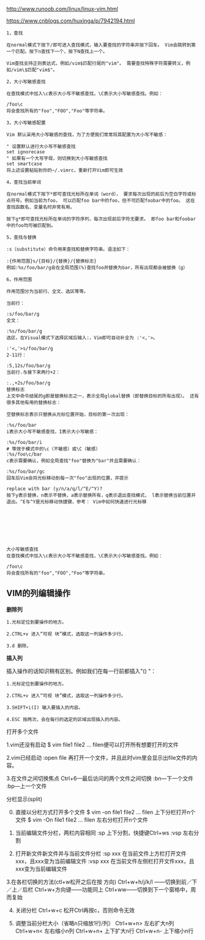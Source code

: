 http://www.runoob.com/linux/linux-vim.html



https://www.cnblogs.com/huxinga/p/7942194.html

	1，查找
	
	在normal模式下按下/即可进入查找模式，输入要查找的字符串并按下回车。 Vim会跳转到第一个匹配。按下n查找下一个，按下N查找上一个。
	
	Vim查找支持正则表达式，例如/vim$匹配行尾的"vim"。 需要查找特殊字符需要转义，例如/vim\$匹配"vim$"。
	
	2，大小写敏感查找
	
	在查找模式中加入\c表示大小写不敏感查找，\C表示大小写敏感查找。例如：
	
	/foo\c
	将会查找所有的"foo","FOO","Foo"等字符串。
	
	3，大小写敏感配置
	
	Vim 默认采用大小写敏感的查找，为了方便我们常常将其配置为大小写不敏感：
	
	" 设置默认进行大小写不敏感查找
	set ignorecase
	" 如果有一个大写字母，则切换到大小写敏感查找
	set smartcase 
	将上述设置粘贴到你的~/.vimrc，重新打开Vim即可生效
	
	4，查找当前单词
	
	在normal模式下按下*即可查找光标所在单词（word）， 要求每次出现的前后为空白字符或标点符号。例如当前为foo， 可以匹配foo bar中的foo，但不可匹配foobar中的foo。 这在查找函数名、变量名时非常有用。
	
	按下g*即可查找光标所在单词的字符序列，每次出现前后字符无要求。 即foo bar和foobar中的foo均可被匹配到。
	
	5，查找与替换
	
	:s（substitute）命令用来查找和替换字符串。语法如下：
	
	:{作用范围}s/{目标}/{替换}/{替换标志}
	例如:%s/foo/bar/g会在全局范围(%)查找foo并替换为bar，所有出现都会被替换（g）
	
	6，作用范围
	
	作用范围分为当前行、全文、选区等等。
	
	当前行：
	
	:s/foo/bar/g
	全文：
	
	:%s/foo/bar/g
	选区，在Visual模式下选择区域后输入:，Vim即可自动补全为 :'<,'>。
	
	:'<,'>s/foo/bar/g
	2-11行：
	
	:5,12s/foo/bar/g
	当前行.与接下来两行+2：
	
	:.,+2s/foo/bar/g
	替换标志
	上文中命令结尾的g即是替换标志之一，表示全局global替换（即替换目标的所有出现）。 还有很多其他有用的替换标志：
	
	空替换标志表示只替换从光标位置开始，目标的第一次出现：
	
	:%s/foo/bar
	i表示大小写不敏感查找，I表示大小写敏感：
	
	:%s/foo/bar/i
	# 等效于模式中的\c（不敏感）或\C（敏感）
	:%s/foo\c/bar
	c表示需要确认，例如全局查找"foo"替换为"bar"并且需要确认：
	
	:%s/foo/bar/gc
	回车后Vim会将光标移动到每一次"foo"出现的位置，并提示
	
	replace with bar (y/n/a/q/l/^E/^Y)?
	按下y表示替换，n表示不替换，a表示替换所有，q表示退出查找模式， l表示替换当前位置并退出。^E与^Y是光标移动快捷键，参考： Vim中如何快速进行光标移


​	 

​	 

​	 

	大小写敏感查找
	在查找模式中加入\c表示大小写不敏感查找，\C表示大小写敏感查找。例如：
	
	/foo\c
	将会查找所有的"foo","FOO","Foo"等字符串。



## VIM的列编辑操作

**删除列**

    1.光标定位到要操作的地方。
    
    2.CTRL+v 进入“可视 块”模式，选取这一列操作多少行。
    
    3.d 删除。

 



**插入列**

插入操作的话知识稍有区别。例如我们在每一行前都插入"() "：

    1.光标定位到要操作的地方。
    
    2.CTRL+v 进入“可视 块”模式，选取这一列操作多少行。
    
    3.SHIFT+i(I) 输入要插入的内容。
    
    4.ESC 按两次，会在每行的选定的区域出现插入的内容。


打开多个文件

1.vim还没有启动
  $ vim file1 file2 ... filen便可以打开所有想要打开的文件

2.vim已经启动
  :open file       再打开一个文件，并且此时vim里会显示出file文件的内容。

3.在文件之间切换焦点
  Ctrl+6—最后访问的两个文件之间切换
  :bn—下一个文件
  :bp—上一个文件


分栏显示(split)

0. 直接以分栏方式打开多个文件
 $ vim -on file1 file2 ... filen       上下分栏打开n个文件
 $ vim -On file1 file2 ... filen       左右分栏打开n个文件

1. 当前编辑文件分栏，两栏内容相同
  :sp       上下分割，快捷键Ctrl+ws
  :vsp     左右分割

2. 打开新文件新文件并与当前文件分栏
  :sp xxx   在当前文件上方栏打开文件xxx，且xxx变为当前编辑文件
  :vsp xxx  在当前文件左侧栏打开文件xxx，且xxx变为当前编辑文件

3.在各栏切换的方法(ctl+w松开之后在按 方向)
Ctrl+w+h/j/k/l ——切换到前／下／上／后栏
Ctrl+w+方向键——功能同上
Ctrl+ww——切换到下一个窗格中，周而复始

4. 关闭分栏
Ctrl+w+c           松开Ctrl再按c，否则命令无效

5. 调整当前分栏大小（省略n只缩放1行/列）
Ctrl+w+n>       左右扩大n列
Ctrl+w+n<       左右缩小n列
Ctrl+w+n+       上下扩大n行
Ctrl+w+n-        上下缩小n行